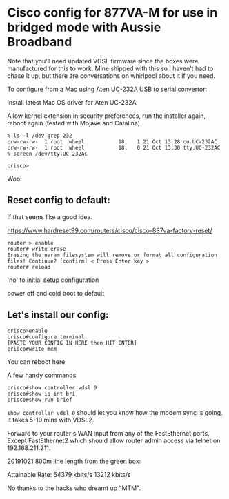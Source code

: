 Cisco config for 877VA-M for use in bridged mode with Aussie Broadband
======================================================================

Note that you'll need updated VDSL firmware since the boxes were manufactured for this to work.  Mine shipped with this so I haven't had to chase it up, but there are conversations on whirlpool about it if you need.

To configure from a Mac using Aten UC-232A USB to serial convertor:

Install latest Mac OS driver for Aten UC-232A

Allow kernel extension in security preferences, run the installer again, reboot again (tested with Mojave and Catalina)

```
% ls -l /dev|grep 232
crw-rw-rw-  1 root  wheel           18,   1 21 Oct 13:28 cu.UC-232AC
crw-rw-rw-  1 root  wheel           18,   0 21 Oct 13:30 tty.UC-232AC
% screen /dev/tty.UC-232AC

crisco>
```

Woo!

Reset config to default:
------------------------

If that seems like a good idea.

https://www.hardreset99.com/routers/cisco/cisco-887va-factory-reset/

```
router > enable
router# write erase
Erasing the nvram filesystem will remove or format all configuration files! Continue? [confirm] < Press Enter key >
router# reload
```

'no' to initial setup configuration

power off and cold boot to default


Let's install our config:
-------------------------

```
crisco>enable
crisco#configure terminal
[PASTE YOUR CONFIG IN HERE then HIT ENTER]
crisco#write mem
```

You can reboot here.

A few handy commands:

```
crisco#show controller vdsl 0
crisco#show ip int bri
crisco#show run brief
```

`show controller vdsl 0` should let you know how the modem sync is going.  It takes 5-10 mins with VDSL2.

Forward to your router's WAN input from any of the FastEthernet ports.  Except FastEthernet2 which should allow router admin access via telnet on 192.168.211.211.

20191021 800m line length from the green box:

Attainable Rate:        54379 kbits/s            13212 kbits/s

No thanks to the hacks who dreamt up "MTM".
